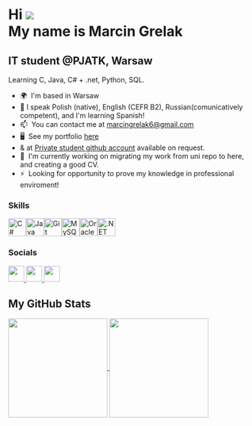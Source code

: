 <!--
**laaaaaaaaga/laaaaaaaaga** is a ✨ _special_ ✨ repository because its `README.md` (this file) appears on your GitHub profile.

## Here are some ideas to get you started:

## - 🔭 I’m currently working on ...
## - 🌱 I’m currently learning ...
## - 👯 I’m looking to collaborate on ...
## - 🤔 I’m looking for help with ...
## -  Ask me about ...
## -  How to reach me: ...
## - 😄 Pronouns: ...
## - ⚡ Fun fact: ...
-->
Hi ![](https://user-images.githubusercontent.com/18350557/176309783-0785949b-9127-417c-8b55-ab5a4333674e.gif)
<br>
My name is Marcin Grelak</br>
====================================================================================================================================

IT student @PJATK, Warsaw
-------------------------

Learning C, Java, C# + .net, Python, SQL.

* 🌍  I'm based in Warsaw
* 💬  I speak Polish (native), English (CEFR B2), Russian(comunicatively competent), and I'm learning Spanish!
* 📫  You can contact me at [marcingrelak6@gmail.com](mailto:marcingrelak6@gmail.com)
* 🖥️  See my portfolio [here](http://github.com/laaaaaaaaga)
* & at [Private student github account](http://github.com/s21258) available on request.
* 🚀  I'm currently working on migrating my work from uni repo to here, and creating a good CV. 
* ⚡  Looking for opportunity to prove my knowledge in professional enviroment!
<!--
* 🚀  I'm currently working on [engineering thesis in cybersecurity](http://127.0.0.1)
* 🧠  I'm learning Blazor
-->

### Skills


<p align="left">
<a href="https://docs.microsoft.com/en-us/dotnet/csharp/" target="_blank" rel="noreferrer"><img src="https://raw.githubusercontent.com/danielcranney/readme-generator/main/public/icons/skills/csharp-colored.svg" width="36" height="36" alt="C#" /></a><a href="https://www.oracle.com/java/" target="_blank" rel="noreferrer"><img src="https://raw.githubusercontent.com/danielcranney/readme-generator/main/public/icons/skills/java-colored.svg" width="36" height="36" alt="Java" /></a><a href="https://git-scm.com/" target="_blank" rel="noreferrer"><img src="https://raw.githubusercontent.com/danielcranney/readme-generator/main/public/icons/skills/git-colored.svg" width="36" height="36" alt="Git" /></a><a href="https://www.mysql.com/" target="_blank" rel="noreferrer"><img src="https://raw.githubusercontent.com/danielcranney/readme-generator/main/public/icons/skills/mysql-colored.svg" width="36" height="36" alt="MySQL" /></a><a href="https://www.oracle.com/uk/index.html" target="_blank" rel="noreferrer"><img src="https://raw.githubusercontent.com/danielcranney/readme-generator/main/public/icons/skills/oracle-colored.svg" width="36" height="36" alt="Oracle" /></a><a href="https://dotnet.microsoft.com/en-us/" target="_blank" rel="noreferrer"><img src="https://raw.githubusercontent.com/danielcranney/readme-generator/main/public/icons/skills/dot-net-colored.svg" width="36" height="36" alt=".NET" /></a>
</p>


### Socials

 <a href="https://www.facebook.com/marcin.grelak.3" target="_blank" rel="noreferrer"> <picture> <source media="(prefers-color-scheme: dark)" srcset="https://raw.githubusercontent.com/danielcranney/readme-generator/main/public/icons/socials/facebook-dark.svg" /> <source media="(prefers-color-scheme: light)" srcset="https://raw.githubusercontent.com/danielcranney/readme-generator/main/public/icons/socials/facebook.svg" /> <img src="https://raw.githubusercontent.com/danielcranney/readme-generator/main/public/icons/socials/facebook.svg" width="32" height="32" /> </picture> </a> <a href="https://www.github.com/laaaaaaaaga" target="_blank" rel="noreferrer"> <picture> <source media="(prefers-color-scheme: dark)" srcset="https://raw.githubusercontent.com/danielcranney/readme-generator/main/public/icons/socials/github-dark.svg" /> <source media="(prefers-color-scheme: light)" srcset="https://raw.githubusercontent.com/danielcranney/readme-generator/main/public/icons/socials/github.svg" /> <img src="https://raw.githubusercontent.com/danielcranney/readme-generator/main/public/icons/socials/github.svg" width="32" height="32" /> </picture> </a> <a href="https://www.linkedin.com/in/marcin-grelak-040489174" target="_blank" rel="noreferrer"> <picture> <source media="(prefers-color-scheme: dark)" srcset="https://raw.githubusercontent.com/danielcranney/readme-generator/main/public/icons/socials/linkedin-dark.svg" /> <source media="(prefers-color-scheme: light)" srcset="https://raw.githubusercontent.com/danielcranney/readme-generator/main/public/icons/socials/linkedin.svg" /> <img src="https://raw.githubusercontent.com/danielcranney/readme-generator/main/public/icons/socials/linkedin.svg" width="32" height="32" /></picture></a>
<!--
### Badges
-->
## <b>My GitHub Stats</b>


<a href="https://github.com/laaaaaaaaga">
  <img height=200 align="center" src="https://first-vercel-repo-murex.vercel.app/api?username=laaaaaaaaga&show_icons=true&theme=cobalt&card_width=220" />
</a>
<a href="https://github.com/laaaaaaaaga">
  <img height=200 align="center" src="https://first-vercel-repo-murex.vercel.app/api/top-langs/?username=laaaaaaaaga&theme=cobalt&layout=compact&langs_count=8&card_width=220" />
</a>


<!--

more options for stats for future upgrades
&hide=stars,commits,prs,issues,contribs
&show=reviews,discussions_started,discussions_answered,prs_merged,prs_merged_percentage

-->
